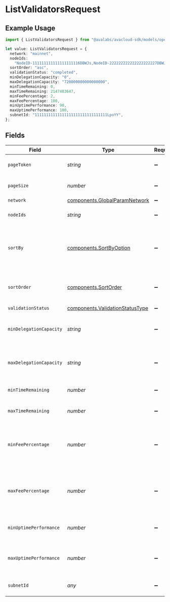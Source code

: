 # ListValidatorsRequest

## Example Usage

```typescript
import { ListValidatorsRequest } from "@avalabs/avacloud-sdk/models/operations";

let value: ListValidatorsRequest = {
  network: "mainnet",
  nodeIds:
    "NodeID-111111111111111111116DBWJs,NodeID-222222222222222222227DBWJs",
  sortOrder: "asc",
  validationStatus: "completed",
  minDelegationCapacity: "0",
  maxDelegationCapacity: "720000000000000000",
  minTimeRemaining: 0,
  maxTimeRemaining: 2147483647,
  minFeePercentage: 2,
  maxFeePercentage: 100,
  minUptimePerformance: 90,
  maxUptimePerformance: 100,
  subnetId: "11111111111111111111111111111111LpoYY",
};
```

## Fields

| Field                                                                                                                                                                                                                                                                  | Type                                                                                                                                                                                                                                                                   | Required                                                                                                                                                                                                                                                               | Description                                                                                                                                                                                                                                                            | Example                                                                                                                                                                                                                                                                |
| ---------------------------------------------------------------------------------------------------------------------------------------------------------------------------------------------------------------------------------------------------------------------- | ---------------------------------------------------------------------------------------------------------------------------------------------------------------------------------------------------------------------------------------------------------------------- | ---------------------------------------------------------------------------------------------------------------------------------------------------------------------------------------------------------------------------------------------------------------------- | ---------------------------------------------------------------------------------------------------------------------------------------------------------------------------------------------------------------------------------------------------------------------- | ---------------------------------------------------------------------------------------------------------------------------------------------------------------------------------------------------------------------------------------------------------------------- |
| `pageToken`                                                                                                                                                                                                                                                            | *string*                                                                                                                                                                                                                                                               | :heavy_minus_sign:                                                                                                                                                                                                                                                     | A page token, received from a previous list call. Provide this to retrieve the subsequent page.                                                                                                                                                                        |                                                                                                                                                                                                                                                                        |
| `pageSize`                                                                                                                                                                                                                                                             | *number*                                                                                                                                                                                                                                                               | :heavy_minus_sign:                                                                                                                                                                                                                                                     | The maximum number of items to return. The minimum page size is 1. The maximum pageSize is 100.                                                                                                                                                                        | 10                                                                                                                                                                                                                                                                     |
| `network`                                                                                                                                                                                                                                                              | [components.GlobalParamNetwork](../../models/components/globalparamnetwork.md)                                                                                                                                                                                         | :heavy_minus_sign:                                                                                                                                                                                                                                                     | Either mainnet or testnet/fuji.                                                                                                                                                                                                                                        | mainnet                                                                                                                                                                                                                                                                |
| `nodeIds`                                                                                                                                                                                                                                                              | *string*                                                                                                                                                                                                                                                               | :heavy_minus_sign:                                                                                                                                                                                                                                                     | A comma separated list of node ids to filter by.                                                                                                                                                                                                                       | NodeID-111111111111111111116DBWJs,NodeID-222222222222222222227DBWJs                                                                                                                                                                                                    |
| `sortBy`                                                                                                                                                                                                                                                               | [components.SortByOption](../../models/components/sortbyoption.md)                                                                                                                                                                                                     | :heavy_minus_sign:                                                                                                                                                                                                                                                     | Which property to sort by, in conjunction with sortOrder.<br/><br/>Note: Delegation fee is only available for mainnet validators. Set `subnetId` to `11111111111111111111111111111111LpoYY`  to use this option.                                                       |                                                                                                                                                                                                                                                                        |
| `sortOrder`                                                                                                                                                                                                                                                            | [components.SortOrder](../../models/components/sortorder.md)                                                                                                                                                                                                           | :heavy_minus_sign:                                                                                                                                                                                                                                                     | The order by which to sort results. Use "asc" for ascending order, "desc" for descending order. Sorted by timestamp or the `sortBy` query parameter, if provided.                                                                                                      | asc                                                                                                                                                                                                                                                                    |
| `validationStatus`                                                                                                                                                                                                                                                     | [components.ValidationStatusType](../../models/components/validationstatustype.md)                                                                                                                                                                                     | :heavy_minus_sign:                                                                                                                                                                                                                                                     | Validation status of the node.                                                                                                                                                                                                                                         | completed                                                                                                                                                                                                                                                              |
| `minDelegationCapacity`                                                                                                                                                                                                                                                | *string*                                                                                                                                                                                                                                                               | :heavy_minus_sign:                                                                                                                                                                                                                                                     | The minimum delegation capacity, in nAVAX, used to filter the set of nodes being returned. Accepts values between 0 and 720,000,000,000,000,000                                                                                                                        | 0                                                                                                                                                                                                                                                                      |
| `maxDelegationCapacity`                                                                                                                                                                                                                                                | *string*                                                                                                                                                                                                                                                               | :heavy_minus_sign:                                                                                                                                                                                                                                                     | The maximum delegation capacity, in nAVAX, used to filter the set of nodes being returned. Accepts values between 0 and 720,000,000,000,000,000.                                                                                                                       | 720000000000000000                                                                                                                                                                                                                                                     |
| `minTimeRemaining`                                                                                                                                                                                                                                                     | *number*                                                                                                                                                                                                                                                               | :heavy_minus_sign:                                                                                                                                                                                                                                                     | The minimum validation time remaining, in seconds, used to filter the set of nodes being returned.                                                                                                                                                                     | 0                                                                                                                                                                                                                                                                      |
| `maxTimeRemaining`                                                                                                                                                                                                                                                     | *number*                                                                                                                                                                                                                                                               | :heavy_minus_sign:                                                                                                                                                                                                                                                     | The maximum validation time remaining, in seconds, used to filter the set of nodes being returned.                                                                                                                                                                     | 2147483647                                                                                                                                                                                                                                                             |
| `minFeePercentage`                                                                                                                                                                                                                                                     | *number*                                                                                                                                                                                                                                                               | :heavy_minus_sign:                                                                                                                                                                                                                                                     | The minimum fee percentage, used to filter the set of nodes being returned. If this field is populated no subnet validations will be returned, as their fee percentage is null, since subnet delegations are not supported. Default is 2.0, as per the Avalanche spec. | 2                                                                                                                                                                                                                                                                      |
| `maxFeePercentage`                                                                                                                                                                                                                                                     | *number*                                                                                                                                                                                                                                                               | :heavy_minus_sign:                                                                                                                                                                                                                                                     | The maximum fee percentage, used to filter the set of nodes being returned. If this field is populated no subnet validations will be returned, as their fee percentage is null, since subnet delegations are not supported. Default is 100.0.                          | 100                                                                                                                                                                                                                                                                    |
| `minUptimePerformance`                                                                                                                                                                                                                                                 | *number*                                                                                                                                                                                                                                                               | :heavy_minus_sign:                                                                                                                                                                                                                                                     | The minimum node uptime performance percentage, which represents node health, used to filter the set of nodes being returned Default is 90.                                                                                                                            | 90                                                                                                                                                                                                                                                                     |
| `maxUptimePerformance`                                                                                                                                                                                                                                                 | *number*                                                                                                                                                                                                                                                               | :heavy_minus_sign:                                                                                                                                                                                                                                                     | The maximum node uptime performance percentage, which represents node health, used to filter the set of nodes being returned. Default is 100.                                                                                                                          | 100                                                                                                                                                                                                                                                                    |
| `subnetId`                                                                                                                                                                                                                                                             | *any*                                                                                                                                                                                                                                                                  | :heavy_minus_sign:                                                                                                                                                                                                                                                     | The subnet ID to filter by. If not provided, then all subnets will be returned.                                                                                                                                                                                        | 11111111111111111111111111111111LpoYY                                                                                                                                                                                                                                  |